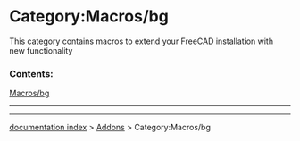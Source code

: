 # Category:Macros/bg
This category contains macros to extend your FreeCAD installation with new functionality

### Contents:

[Macros/bg](Macros/bg.md)

_ _ _

---
[documentation index](../README.md) > [Addons](Category_Addons.md) > Category:Macros/bg
